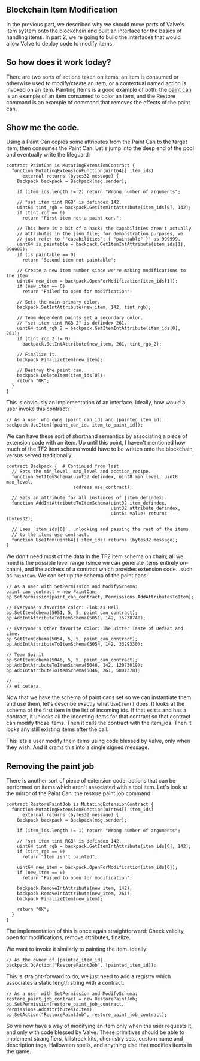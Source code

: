 Blockchain Item Modification
----------------------------

In the previous part, we described why we should move parts of Valve's item system onto the blockchain and built an interface for the basics of handling items. In part 2, we're going to build the interfaces that would allow Valve to deploy code to modify items.

## So how does it work today?

There are two sorts of actions taken on items: an item is consumed or otherwise used to modify/create an item, or a contextual named action is invoked on an item. Painting items is a good example of both: the [paint can][pc] is an example of an item consumed to color an item, and the Restore command is an example of command that removes the effects of the paint can.

[pc]: https://wiki.teamfortress.com/wiki/Paint_Can

## Show me the code.

Using a Paint Can copies some attributes from the Paint Can to the target item, then consumes the Paint Can. Let's jump into the deep end of the pool and eventually write the lifeguard:

```
contract PaintCan is MutatingExtensionContract {
  function MutatingExtensionFunction(uint64[] item_ids)
      external returns (bytes32 message) {
    Backpack backpack = Backpack(msg.sender);

    if (item_ids.length != 2) return "Wrong number of arguments";

    // "set item tint RGB" is defindex 142.
    uint64 tint_rgb = backpack.GetItemIntAttribute(item_ids[0], 142);
    if (tint_rgb == 0)
      return "First item not a paint can.";

    // This here is a bit of a hack; the capabilities aren't actually
    // attributes in the json file; for demonstration purposes, we
    // just refer to '"capabilities": { "paintable" }' as 999999.
    uint64 is_paintable = backpack.GetItemIntAttribute(item_ids[1], 999999);
    if (is_paintable == 0)
      return "Second item not paintable";

    // Create a new item number since we're making modifications to the item.
    uint64 new_item = backpack.OpenForModification(item_ids[1]);
    if (new_item == 0)
      return "Failed to open for modification";

    // Sets the main primary color.
    backpack.SetIntAttribute(new_item, 142, tint_rgb);

    // Team dependent paints set a secondary color.
    // "set item tint RGB 2" is defindex 261.
    uint64 tint_rgb_2 = backpack.GetItemIntAttribute(item_ids[0], 261);
    if (tint_rgb_2 != 0)
      backpack.SetIntAttribute(new_item, 261, tint_rgb_2);

    // Finalize it.
    backpack.FinalizeItem(new_item);

    // Destroy the paint can.
    backpack.DeleteItem(item_ids[0]);
    return "OK";
  }
}
```

This is obviously an implementation of an interface. Ideally, how would a user invoke this contract?

```
// As a user who owns |paint_can_id| and |painted_item_id|:
backpack.UseItem([paint_can_id, item_to_paint_id]);
```

We can have these sort of shorthand semantics by associating a piece of extension code with an item. Up until this point, I haven't mentioned how much of the TF2 item schema would have to be written onto the blockchain, versus served traditionally.

```
contract Backpack {  # Continued from last
  // Sets the min_level, max_level and acction_recipe.
  function SetItemSchema(uint32 defindex, uint8 min_level, uint8 max_level,
                         address use_contract);

  // Sets an attribute for all instances of |item_defindex|.
  function AddIntAttributeToItemSchema(uint32 item_defindex,
                                       uint32 attribute_defindex,
                                       uint64 value) returns (bytes32);

  // Uses `item_ids[0]`, unlocking and passing the rest of the items
  // to the items use contract.
  function UseItem(uint64[] item_ids) returns (bytes32 message);
}
```

We don't need most of the data in the TF2 item schema on chain; all we need is the possible level range (since we can generate items entirely on-chain), and the address of a contract which provides extension code...such as `PaintCan`. We can set up the schema of the paint cans:

```
// As a user with SetPermission and ModifySchema:
paint_can_contract = new PaintCan;
bp.SetPermission(paint_can_contract, Permissions.AddAttributesToItem);

// Everyone's favorite color: Pink as Hell
bp.SetItemSchema(5051, 5, 5, paint_can_contract);
bp.AddIntAttributeToItemSchema(5051, 142, 16738740);

// Everyone's other favorite color: The Bitter Taste of Defeat and Lime.
bp.SetItemSchema(5054, 5, 5, paint_can_contract);
bp.AddIntAttributeToItemSchema(5054, 142, 3329330);

// Team Spirit
bp.SetItemSchema(5046, 5, 5, paint_can_contract);
bp.AddIntAtributeToItemSchema(5046, 142, 12073019);
bp.AddIntAtributeToItemSchema(5046, 261, 5801378);

// ...
// et cetera.
```

Now that we have the schema of paint cans set so we can instantiate them and use them, let's describe exactly what `UseItem()` does. It looks at the schema of the first item in the list of incoming ids. If that exists and has a contract, it unlocks all the incoming items for that contract so that contract can modify those items. Then it calls the contract with the item_ids. Then it locks any still existing items after the call.

This lets a user modify their items using code blessed by Valve, only when they wish. And it crams this into a single signed message.

## Removing the paint job

There is another sort of piece of extension code: actions that can be performed on items which aren't associated with a tool item. Let's look at the mirror of the Paint Can: the restore paint job command:

```
contract RestorePaintJob is MutatingExtensionContract {
  function MutatingExtensionFunction(uint64[] item_ids)
      external returns (bytes32 message) {
    Backpack backpack = Backpack(msg.sender);

    if (item_ids.length != 1) return "Wrong number of arguments";

    // "set item tint RGB" is defindex 142.
    uint64 tint_rgb = backpack.GetItemIntAttribute(item_ids[0], 142);
    if (tint_rgb == 0)
      return "Item isn't painted";

    uint64 new_item = backpack.OpenForModification(item_ids[0]);
    if (new_item == 0)
      return "Failed to open for modification";

    backpack.RemoveIntAttribute(new_item, 142);
    backpack.RemoveIntAttribute(new_item, 261);
    backpack.FinalizeItem(new_item);

    return "OK";
  }
}
```

The implementation of this is once again straightforward: Check validity, open for modifications, remove attributes, finalize.

We want to invoke it similarly to painting the item. Ideally:

```
// As the owner of |painted_item_id|.
backpack.DoAction("RestorePaintJob", [painted_item_id]);
```

This is straight-forward to do; we just need to add a registry which associates a static length string with a contract:

```
// As a user with SetPermission and ModifySchema:
restore_paint_job_contract = new RestorePaintJob;
bp.SetPermission(restore_paint_job_contract, Permissions.AddAttributesToItem);
bp.SetAction("RestorePaintJob", restore_paint_job_contract);
```

So we now have a way of modifying an item only when the user requests it, and only with code blessed by Valve. These primitives should be able to implement strangifiers, killstreak kits, chemistry sets, custom name and description tags, Halloween spells, and anything else that modifies items in the game.
